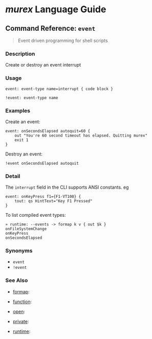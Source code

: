 # _murex_ Language Guide

## Command Reference: `event`

> Event driven programming for shell scripts

### Description

Create or destroy an event interrupt

### Usage

    event: event-type name=interrupt { code block }
    
    !event: event-type name

### Examples

Create an event:

    event: onSecondsElapsed autoquit=60 {
        out "You're 60 second timeout has elapsed. Quitting murex"
        exit 1
    }
    
Destroy an event:

    !event onSecondsElapsed autoquit

### Detail

The `interrupt` field in the CLI supports ANSI constants. eg

    event: onKeyPress f1={F1-VT100} {
        tout: qs HintText="Key F1 Pressed"
    }
    
To list compiled event types:

    » runtime: --events -> formap k v { out $k }
    onFileSystemChange
    onKeyPress
    onSecondsElapsed

### Synonyms

* `event`
* `!event`


### See Also

* [formap](../commands/formap.md):
  
* [function](../commands/function.md):
  
* [open](../commands/open.md):
  
* [private](../commands/private.md):
  
* [runtime](../commands/runtime.md):
  